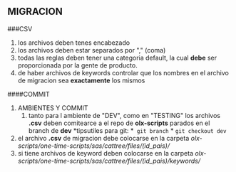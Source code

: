 MIGRACION
---------

###CSV

1. los archivos deben tenes encabezado
2. los archivos deben estar separados por "," (coma)
3. todas las reglas deben tener una categoria default, la cual **debe** ser proporcionada por la gente de producto.
4. de haber archivos de keywords controlar que los nombres en el archivo de migracion sea **exactamente** los mismos

####COMMIT
1. AMBIENTES Y COMMIT
	1. tanto para l ambiente de "DEV", como en "TESTING" los archivos **.csv** deben comitearce a el repo de **olx-scripts** parados en el branch de **dev**
		*tipsutiles para git: *` git branch`
							* `git checkout dev`
2. el archivo **.csv** de migracion debe colocarse en la carpeta *olx-scripts/one-time-scripts/sas/cattree/files/(id_pais)/*
3. si tiene archivos de keyword deben colocarse en la carpeta *olx-scripts/one-time-scripts/sas/cattree/files/(id_pais)/keywords/*
 